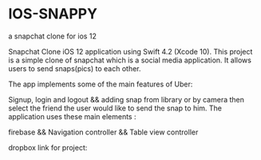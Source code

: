 # IOS-SNAPPY
a snapchat clone for ios 12

Snapchat Clone iOS 12 application using Swift 4.2 (Xcode 10). This project is a simple clone of snapchat which is a social media application. It allows users to send snaps(pics) to each other.

The app implements some of the main features of Uber:

Signup, login and logout && adding snap from library or by camera then select the friend the user would like to send the snap to him.
The application uses these main elements :

firebase && Navigation controller && Table view controller 

dropbox link for project:
